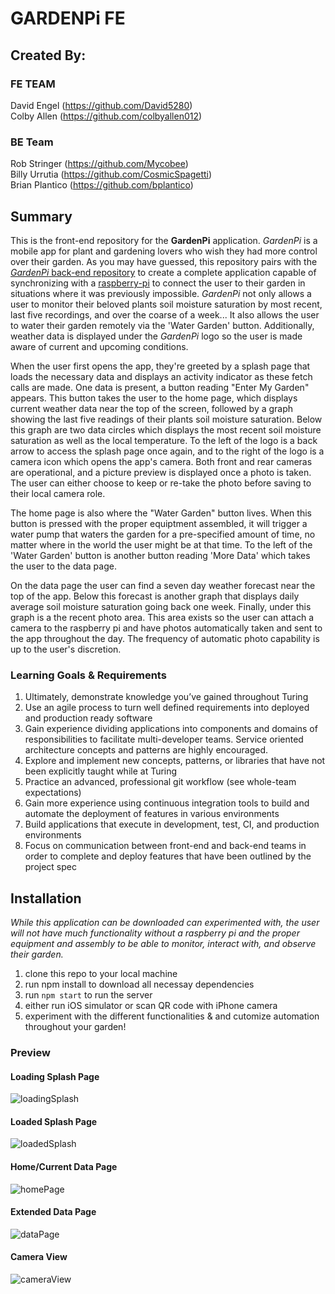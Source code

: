 # GARDENPi FE

## Created By:

### FE TEAM
David Engel (https://github.com/David5280)<br />
Colby Allen (https://github.com/colbyallen012)
### BE Team
Rob Stringer (https://github.com/Mycobee)<br />
Billy Urrutia (https://github.com/CosmicSpagetti)<br />
Brian Plantico (https://github.com/bplantico)

## Summary

This is the front-end repository for the **GardenPi** application.  *GardenPi* is a mobile app for plant and gardening lovers who wish they had more control over their garden.  As you may have guessed, this repository pairs with the [*GardenPi* back-end repository](https://github.com/Mycobee/garden_pi_be) to create a complete application capable of synchronizing with a [raspberry-pi](https://www.raspberrypi.org/) to connect the user to their garden in situations where it was previously impossible.  *GardenPi* not only allows a user to monitor their beloved plants soil moisture saturation by most recent, last five recordings, and over the coarse of a week... It also allows the user to water their garden remotely via the 'Water Garden' button.  Additionally, weather data is displayed under the *GardenPi* logo so the user is made aware of current and upcoming conditions.

When the user first opens the app, they're greeted by a splash page that loads the necessary data and displays an activity indicator as these fetch calls are made.  One data is present, a button reading "Enter My Garden" appears.  This button takes the user to the home page, which displays current weather data near the top of the screen, followed by a graph showing the last five readings of their plants soil moisture saturation.  Below this graph are two data circles which displays the most recent soil moisture saturation as well as the local temperature.  To the left of the logo is a back arrow to access the splash page once again, and to the right of the logo is a camera icon which opens the app's camera.  Both front and rear cameras are operational, and a picture preview is displayed once a photo is taken.  The user can either choose to keep or re-take the photo before saving to their local camera role.

The home page is also where the "Water Garden" button lives.  When this button is pressed with the proper equiptment assembled, it will trigger a water pump that waters the garden for a pre-specified amount of time, no matter where in the world the user might be at that time.  To the left of the 'Water Garden' button is another button reading 'More Data' which takes the user to the data page.

On the data page the user can find a seven day weather forecast near the top of the app.  Below this forecast is another graph that displays daily average soil moisture saturation going back one week.  Finally, under this graph is a the recent photo area.  This area exists so the user can attach a camera to the raspberry pi and have photos automatically taken and sent to the app throughout the day.  The frequency of automatic photo capability is up to the user's discretion.   



### Learning Goals & Requirements

1.  Ultimately, demonstrate knowledge you’ve gained throughout Turing
2.  Use an agile process to turn well defined requirements into deployed and production ready software
3.  Gain experience dividing applications into components and domains of responsibilities to facilitate multi-developer teams. Service oriented architecture concepts and patterns are highly encouraged.
4.  Explore and implement new concepts, patterns, or libraries that have not been explicitly taught while at Turing
5.  Practice an advanced, professional git workflow (see whole-team expectations)
6.  Gain more experience using continuous integration tools to build and automate the deployment of features in various environments
7.  Build applications that execute in development, test, CI, and production environments
8.  Focus on communication between front-end and back-end teams in order to complete and deploy features that have been outlined by the project spec


##  Installation
*While this application can be downloaded can experimented with, the user will not have much functionality without a raspberry pi and the proper equipment and assembly to be able to monitor, interact with, and observe their garden.*

1.  clone this repo to your local machine
2.  run npm install to download all necessay dependencies
3.  run ```npm start``` to run the server
4.  either run iOS simulator or scan QR code with iPhone camera
5.  experiment with the different functionalities & and cutomize automation throughout your garden!


###  Preview
#### Loading Splash Page
![loadingSplash](https://user-images.githubusercontent.com/46681659/64753222-a4d92300-d4df-11e9-9323-f663f375a1cc.jpg)
 #### Loaded Splash Page
 ![loadedSplash](https://user-images.githubusercontent.com/46681659/64753190-82dfa080-d4df-11e9-8402-3dac68827c20.PNG)
 #### Home/Current Data Page
![homePage](https://user-images.githubusercontent.com/46681659/64753232-b1f61200-d4df-11e9-8615-ee7b3ce18e96.PNG)
 #### Extended Data Page
![dataPage](https://user-images.githubusercontent.com/46681659/64753231-b15d7b80-d4df-11e9-9fed-88bf285c8ede.PNG)
  #### Camera View
![cameraView](https://user-images.githubusercontent.com/46681659/64753585-f9c96900-d4e0-11e9-8fad-8ef39cb4f82b.PNG)

